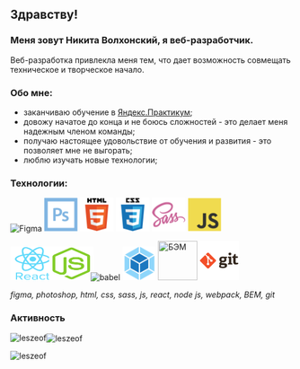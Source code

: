 <h2 align="left">Здравству!</h2>
<h3 align="left">Меня зовут Никита Волхонский, я веб-разработчик.</h3>

Веб-разработка привлекла меня тем, что дает возможность совмещать техническое и творческое начало.

### Обо мне:
- заканчиваю обучение в [Яндекс.Практикум](https://praktikum.yandex.ru/web);
- довожу начатое до конца и не боюсь сложностей - это делает меня надежным членом команды;
- получаю настоящее удовольствие от обучения и развития - это позволяет мне не выгорать;
- люблю изучать новые технологии;


<h3 align="left">Технологии:</h3>
<p align="left"> 
  <img src="https://www.vectorlogo.zone/logos/figma/figma-icon.svg" alt="Figma" width="60" height="60"/>
  <img src="https://raw.githubusercontent.com/devicons/devicon/7a4ca8aa871d6dca81691e018d31eed89cb70a76/icons/photoshop/photoshop-line.svg" alt="Photoshop" width="60" height="60"/>
  <img src="https://raw.githubusercontent.com/devicons/devicon/master/icons/html5/html5-original-wordmark.svg" alt="html5" width="60" height="60"/>
  <img src="https://raw.githubusercontent.com/devicons/devicon/master/icons/css3/css3-original-wordmark.svg" alt="css3" width="60" height="60"/>
  <img src="https://raw.githubusercontent.com/devicons/devicon/master/icons/sass/sass-original.svg" alt="sass" width="60" height="60"/>
  <img src="https://raw.githubusercontent.com/devicons/devicon/master/icons/javascript/javascript-original.svg" alt="javascript" width="60" height="60"/>
</p>
<p>  
  <img src="https://raw.githubusercontent.com/devicons/devicon/master/icons/react/react-original-wordmark.svg" alt="react" width="80" height="60" title="react" />
  <img src="https://raw.githubusercontent.com/devicons/devicon/7a4ca8aa871d6dca81691e018d31eed89cb70a76/icons/nodejs/nodejs-original.svg" alt="react" width="80" height="60" style="margin-left:-15px"/>
  <img style="margin-left:-10px" src="https://www.vectorlogo.zone/logos/babeljs/babeljs-icon.svg" alt="babel" width="60" height="60" title="babel" />
  <img src="https://raw.githubusercontent.com/devicons/devicon/7a4ca8aa871d6dca81691e018d31eed89cb70a76/icons/webpack/webpack-original.svg" width="60" height="60" title="Webpack">
  <img src="https://ru.bem.info/S3zKVZJcFfltyiAz-bWVmw4o3IU.svgd" width="70" height="70" title="БЭМ">
  <img src="https://raw.githubusercontent.com/devicons/devicon/7a4ca8aa871d6dca81691e018d31eed89cb70a76/icons/git/git-original-wordmark.svg" width="70" height="70" title="git">
</p>
<span style="font-style:italic">figma, photoshop, html, css, sass, js, react, node js, webpack, BEM, git</span>

<h3>Активность</h3>
<p>
<img align="left" src="https://github-readme-stats.vercel.app/api/top-langs?username=leszeof&show_icons=true&title_color=000000&text_color=000000&bg_color=ffffff&locale=en&layout=compact" alt="leszeof" />

<img align="center" src="https://camo.githubusercontent.com/746a47c668877ff78381c098b56e632c7663e44f8153c804a6d315360bb5dfc7/68747470733a2f2f6769746875622d726561646d652d73746174732e76657263656c2e6170702f6170693f757365726e616d653d6c65737a656f662673686f775f69636f6e733d74727565266c6f63616c653d656e" alt="leszeof" data-canonical-src="https://github-readme-stats.vercel.app/api?username=leszeof&amp;show_icons=true&amp;locale=en" style="max-width:100%;">
</p>
<p align="left"> <img src="https://komarev.com/ghpvc/?username=leszeof&label=%D0%9F%D1%80%D0%BE%D1%81%D0%BC%D0%BE%D1%82%D1%80%D0%BE%D0%B2%20%D0%BF%D1%80%D0%BE%D1%84%D0%B8%D0%BB%D1%8F&color=e63737&style=flat" alt="leszeof" /> </p>
